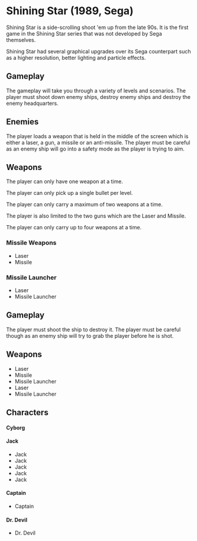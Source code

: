# Shining Star (1989, Sega)

Shining Star is a side-scrolling shoot 'em up from the late 90s. It is the first game in the Shining Star series that was not developed by Sega themselves.  
  
Shining Star had several graphical upgrades over its Sega counterpart such as a higher resolution, better lighting and particle effects.  
  
  

## Gameplay   

The gameplay will take you through a variety of levels and scenarios. The player must shoot down enemy ships, destroy enemy ships and destroy the enemy headquarters.   
  

## Enemies   

The player loads a weapon that is held in the middle of the screen which is either a laser, a gun, a missile or an anti-missile. The player must be careful as an enemy ship will go into a safety mode as the player is trying to aim.   
  

## Weapons    

The player can only have one weapon at a time.  
  
The player can only pick up a single bullet per level.  
  
The player can only carry a maximum of two weapons at a time.  
  
The player is also limited to the two guns which are the Laser and Missile.     
  
The player can only carry up to four weapons at a time.  

### Missile Weapons   

*   Laser  
*   Missile 

### Missile Launcher  

*   Laser
*   Missile Launcher

## Gameplay    

The player must shoot the ship to destroy it. The player must be careful though as an enemy ship will try to grab the player before he is shot.   
  

## Weapons   

*   Laser
*   Missile
*   Missile Launcher
*   Laser
*   Missile Launcher

## Characters  

#### Cyborg     

#### Jack

*   Jack
*   Jack
*   Jack
*   Jack
*   Jack

#### Captain

*   Captain

#### Dr. Devil

*   Dr. Devil